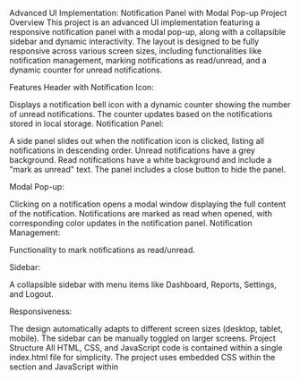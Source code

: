 Advanced UI Implementation: Notification Panel with Modal Pop-up
Project Overview
This project is an advanced UI implementation featuring a responsive notification panel with a modal pop-up, along with a collapsible sidebar and dynamic interactivity. The layout is designed to be fully responsive across various screen sizes, including functionalities like notification management, marking notifications as read/unread, and a dynamic counter for unread notifications.

Features
Header with Notification Icon:

Displays a notification bell icon with a dynamic counter showing the number of unread notifications.
The counter updates based on the notifications stored in local storage.
Notification Panel:

A side panel slides out when the notification icon is clicked, listing all notifications in descending order.
Unread notifications have a grey background.
Read notifications have a white background and include a "mark as unread" text.
The panel includes a close button to hide the panel.

Modal Pop-up:

Clicking on a notification opens a modal window displaying the full content of the notification.
Notifications are marked as read when opened, with corresponding color updates in the notification panel.
Notification Management:

Functionality to mark notifications as read/unread.

Sidebar:

A collapsible sidebar with menu items like Dashboard, Reports, Settings, and Logout.
 
Responsiveness:

The design automatically adapts to different screen sizes (desktop, tablet, mobile).
The sidebar can be manually toggled on larger screens.
Project Structure
All HTML, CSS, and JavaScript code is contained within a single index.html file for simplicity. The project uses embedded CSS within the <head> section and JavaScript within <script> tags at the bottom of the file.

Technologies Used
HTML5: For the structure of the webpage.
CSS3: For styling and layout.
JavaScript: For dynamic interactivity and DOM manipulation.
Bootstrap 4/5: For responsive grid structure and basic styling.
Font Awesome: For icons used in the sidebar and notifications.
Setup Instructions
Clone the Repository:

bash
Copy code git clone https://github.com/sethuvicky/growth99

cd growth99

Open the Project:

Open the index.html file in your preferred web browser.
Interacting with the UI:

Click on the notification bell icon to open the notification panel.
Click on any notification to view its full content in a modal pop-up.
Use the sidebar's toggle button to expand/collapse the sidebar.
On smaller screens, the sidebar automatically collapses into a hamburger menu.
Local Storage
The project uses local storage to simulate dynamic content loading and notification management. Notifications are initialized if they are not already set in the local storage.

Code Structure
Notification Management:

Notifications are stored and managed in local storage.
The notification panel dynamically updates based on the current state of notifications.
The notification counter reflects the number of unread notifications.
Sidebar Toggle:

The sidebar expands/collapses based on the screen size and user interactions.
Modal Pop-up:

A modal window displays the full content of a notification when clicked.
Comments
The code is well-commented to explain the logic and structure. Please refer to the comments in the index.html file for detailed explanations of each functionality.

Testing
The project has been tested across various devices to ensure responsiveness and cross-browser compatibility.
